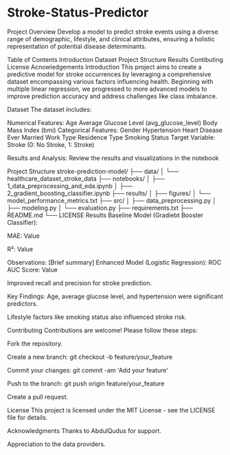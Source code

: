 # Stroke-Status-Predictor

Project Overview
Develop a model to predict stroke events using a diverse range of demographic, lifestyle, and clinical attributes, ensuring a holistic representation of potential disease determinants.

Table of Contents
Introduction
Dataset
Project Structure
Results
Contibuting
License
Acnowledgements
Introduction
This project aims to create a predictive model for stroke occurrences by leveraging a comprehensive dataset encompassing various factors influencing health. Beginning with multiple linear regression, we progressed to more advanced models to improve prediction accuracy and address challenges like class imbalance.

Dataset
The dataset includes:

Numerical Features:
Age
Average Glucose Level (avg_glucose_level)
Body Mass Index (bmi)
Categorical Features:
Gender
Hypertension
Heart Disease
Ever Married
Work Type
Residence Type
Smoking Status
Target Variable:
Stroke (0: No Stroke, 1: Stroke)

Results and Analysis:
Review the results and visualizations in the notebook

Project Structure
stroke-prediction-model/
├── data/
│   └── healthcare_dataset_stroke_data
├── notebooks/
│   ├── 1_data_preprocessing_and_eda.ipynb
│   ├── 2_gradient_boosting_classifier.ipynb
├── results/
│   ├── figures/
│   └── model_performance_metrics.txt
├── src/
│   ├── data_preprocessing.py
│   ├── modeling.py
│   └── evaluation.py
├── requirements.txt
├── README.md
└── LICENSE
Results
Baseline Model (Gradiebt Booster Classifier):

MAE: Value

R²: Value

Observations: [Brief summary]
Enhanced Model (Logistic Regression):
ROC AUC Score: Value

Improved recall and precision for stroke prediction.

Key Findings:
Age, average glucose level, and hypertension were significant predictors.

Lifestyle factors like smoking status also influenced stroke risk.

Contributing
Contributions are welcome! Please follow these steps:

Fork the repository.

Create a new branch: git checkout -b feature/your_feature

Commit your changes: git commit -am 'Add your feature'

Push to the branch: git push origin feature/your_feature

Create a pull request.

License
This project is licensed under the MIT License - see the LICENSE file for details.

Acknowledgments
Thanks to AbdulQudus for support.

Appreciation to the data providers.
